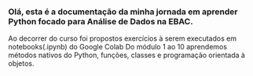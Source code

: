 ### Olá, esta é a documentação da minha jornada em aprender Python focado para Análise de Dados na EBAC.
Ao decorrer do curso foi propostos exercícios à serem executados em notebooks(.ipynb) do Google Colab
Do módulo 1 ao 10 aprendemos métodos nativos do Python, funções, classes e programação orientada à objetos.

